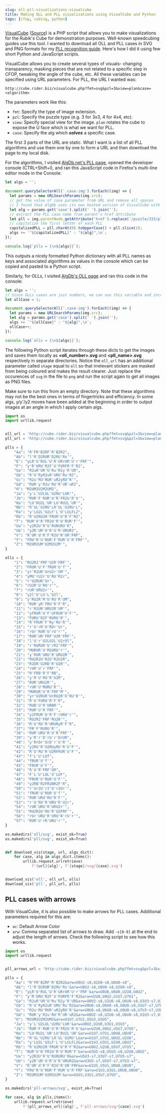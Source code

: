 ```yaml
---
slug: oll-pll-visualizations-visualcube
title: Making OLL and PLL visualizations using VisualCube and Python
tags: [cfop, cubing, python]
---
```


[VisualCube](http://cube.rider.biz/visualcube.php) ([Source](https://github.com/Cride5/visualcube)) is a PHP script that allows you to make visualizations for the Rubik's Cube for demonstration purposes. Well-known speedcubing guides use this tool. I wanted to download all OLL and PLL cases in SVG and PNG formats for my [PLL recognition guide](https://rsapkf.xyz/hobbies/pll-recognition-guide). Here's how I did it using few short Python and JavaScript scripts.

<!--truncate-->

VisualCube allows you to create several types of visuals- changing transparency, masking pieces that are not related to a specific step in CFOP, tweaking the angle of the cube, etc. All these variables can be specified using URL parameters. For PLL, the URL I wanted was:

`http://cube.rider.biz/visualcube.php?fmt=svg&pzl=3&view=plan&case=<algorithm>`

The parameters work like this:

- `fmt`: Specify the type of image extension.
- `pzl`: Specify the puzzle type (e.g. 3 for 3x3, 4 for 4x4, etc).
- `view`: Specify special view for the image. `plan` rotates the cube to expose the U face which is what we want for PLL.
- `case`: Specify the alg which _**solves**_ a specific case.

The first 3 parts of the URL are static. What I want is a list of all PLL algorithms and use them one by one to form a URL and then download the page to my local disk.

For the algorithms, I visited [AlgDb.net's PLL page](http://algdb.net/puzzle/333/pll), opened the developer console (CTRL+Shift+I), and ran this JavaScript code in Firefox's multi-line editor mode in the Console:

```js
let algs = '';

document.querySelectorAll('.case-img').forEach((img) => {
  let params = new URLSearchParams(img.src);
  // get the value of case parameter from URL and remove all spaces
  // I found that AlgDb uses its own hosted version of VisualCube with a similar API for images
  let alg = params.get('case').split(' ').join('');
  // extract the PLL case name from parent's href attribute
  let pll = img.parentNode.getAttribute('href').replace('/puzzle/333/pll/', '');
  // capitalize the first letter of each PLL
  capitalizedPLL = pll.charAt(0).toUpperCase() + pll.slice(1);
  algs += `"${capitalizedPLL}" : "${alg}",\n`;
});

console.log(`plls = {\n${algs}}`);
```

This outputs a nicely formatted Python dictionary with all PLL names as keys and associated algorithms as values in the console which can be copied and pasted to a Python script.

Similarly, for OLLs, I visited [AlgDb's OLL page](http://algdb.net/puzzle/333/oll) and ran this code in the console:

```js
let algs = '';
// Since OLLs cases are just numbers, we can use this variable and increment it
let ollCase = 1;

document.querySelectorAll('.case-img').forEach((img) => {
  let params = new URLSearchParams(img.src);
  let alg = params.get('case').split(' ').join('');
  algs += `"${ollCase}" : "${alg}",\n`;
  ollCase++;
});

console.log(`olls = {\n${algs}}`);
```

The following Python script iterates through these dicts to get the images and saves them locally as **<oll_number>.svg** and **<pll_name>.svg** respectively in separate directories. Notice the `oll_url` has an additional parameter called `stage` equal to `oll` so that irrelevant stickers are masked from being coloured and makes the result clearer. Just replace the occurences of `svg` in the file to `png` and run the script again to get all images as PNG files.

Make sure to run this from an empty directory. Note that these algorithms may not be the best ones in terms of fingertricks and efficiency. In some algs, y/y'/y2 moves have been added at the beginning in order to output images at an angle in which I apply certain algs.

```python title="script.py"
import os
import urllib.request


oll_url = 'http://cube.rider.biz/visualcube.php?fmt=svg&pzl=3&view=plan&stage=oll&case='
pll_url = 'http://cube.rider.biz/visualcube.php?fmt=svg&pzl=3&view=plan&case='

plls = {
    "Aa": "R'FR'B2RF'R'B2R2",
    "Ab": "l'R'D2RUR'D2RU'Rx'",
    "E": "yLR'U'RUL'U'R'URrUR'U'r'FRF'",
    "F": "y'R'URU'R2F'U'FURFR'F'R2",
    "Ga": "R2uR'UR'U'Ru'R2y'R'UR",
    "Gb": "R'U'RyR2uR'URU'Ru'R2",
    "Gc": "R2u'RU'RUR'uR2yRU'R'",
    "Gd": "RUR'y'R2u'RU'R'UR'uR2",
    "H": "M2UM2U2M2UM2",
    "Ja": "y'L'U2LUL'U2RU'LUR'",
    "Jb": "RUR'F'RUR'U'R'FR2U'R'U'",
    "Na": "LU'RU2L'UR'LU'RU2L'UR'",
    "Nb": "R'UL'U2RU'LR'UL'U2RU'L",
    "Ra": "y'LU2L'U2LF'L'U'LULFL2",
    "Rb": "R'U2RU2R'FRUR'U'R'F'R2",
    "T": "RUR'U'R'FR2U'R'U'RUR'F'",
    "Ua": "y2R2U'R'U'RURURU'R",
    "Ub": "y2R'UR'U'R'U'R'URUR2",
    "V": "R'UR'd'R'F'R2U'R'UR'FRF",
    "Y": "FRU'R'U'RUR'F'RUR'U'R'FRF'",
    "Z": "M2UM2UM'U2M2U2M'",
}

olls = {
    "1": "RU2R2'FRF'U2R'FRF'",
    "2": "FRUR'U'F'fRUR'U'f'",
    "3": "yr'R2UR'UrU2r'UM'",
    "4": "yMU'rU2r'U'RU'R2r",
    "5": "r'U2RUR'Ur",
    "6": "rU2R'U'RU'r'",
    "7": "rUR'URU2r'",
    "8": "y2l'U'LU'L'U2l",
    "9": "y'RU2R'M'U'RU'R'UM",
    "10": "RUR'yR'FRU'R'F'R",
    "11": "r'R2UR'URU2R'UM'",
    "12": "yFRUR'U'F'UFRUR'U'F'",
    "13": "FURU'R2F'RURU'R'",
    "14": "R'FRUR'F'Ry'RU'R'",
    "15": "r'U'rR'U'RUr'Ur",
    "16": "rUr'RUR'U'rU'r'",
    "17": "RUR'UR'FRF'U2R'FRF'",
    "18": "l'U'r'U2LU2L'U2rUl",
    "19": "r'RURUR'U'rR2'FRF'",
    "20": "MURUR'U'M2URU'r'",
    "21": "y'RUR'URU'R'URU2R'",
    "22": "RU2R2U'R2U'R2U2R",
    "23": "R2DR'U2RD'R'U2R'",
    "24": "rUR'U'r'FRF'",
    "25": "R'FRB'R'F'RB",
    "26": "y'R'U'RU'R'U2R",
    "27": "RUR'URU2R'",
    "28": "rUR'U'MURU'R'",
    "29": "MURUR'U'R'FRF'M'",
    "30": "yr'U2RUR'UrRU2R'U'RU'R'",
    "31": "R'U'FURU'R'F'R",
    "32": "RUB'U'R'URBR'",
    "33": "RUR'U'R'FRF'",
    "34": "y2FRUR'U'R'F'rURU'r'",
    "35": "RU2R2'FRF'RU2R'",
    "36": "R'U'RU'R'URURyR'F'R",
    "37": "FR'F'RURU'R'",
    "38": "RUR'URU'R'U'R'FRF'",
    "39": "y'R'r'D'rU'r'DrUR",
    "40": "y'RrDr'UrD'r'U'R'",
    "41": "y2RU'R'U2RUyRU'R'U'F'",
    "42": "R'U'RU'R'U2RFRUR'U'F'",
    "43": "f'L'U'LUf",
    "44": "fRUR'U'f'",
    "45": "FRUR'U'F'",
    "46": "R'U'R'FRF'UR",
    "47": "F'L'U'LUL'U'LUF",
    "48": "FRUR'U'RUR'U'F'",
    "49": "y2RB'R2FR2BR2F'R",
    "50": "r'Ur2U'r2'U'r2Ur'",
    "51": "fRUR'U'RUR'U'f'",
    "52": "RUR'URd'RU'R'F'",
    "53": "r'U'RU'R'URU'R'U2r",
    "54": "rUR'URU'R'URU2r'",
    "55": "RU2R2U'RU'R'U2FRF'",
    "56": "rUr'URU'R'URU'R'rU'r'",
    "57": "RUR'U'rR'URU'r'",
}

os.makedirs('oll/svg', exist_ok=True)
os.makedirs('pll/svg', exist_ok=True)


def download_vis(stage, url, algs_dict):
    for case, alg in algs_dict.items():
        urllib.request.urlretrieve(
            f'{url}{alg}', f'{stage}/svg/{case}.svg')


download_vis('oll', oll_url, olls)
download_vis('pll', pll_url, plls)
```

## PLL cases with arrows

With VisualCube, it is also possible to make arrows for PLL cases. Additional parameters required for this are:

- `ac`: Default Arrow Color
- `arw`: Comma separated list of arrows to draw. Add `-s[0-9]` at the end to adjust the length of arrows. Check the following script to see how this works.

```python title="script.py"
import os
import urllib.request


pll_arrows_url = 'http://cube.rider.biz/visualcube.php?fmt=svg&pzl=3&view=plan&ac=black&case='

plls = {
    "Aa": "R'FR'B2RF'R'B2R2&arw=U0U2-s8,U2U8-s8,U8U0-s8",
    "Ab": "l'R'D2RUR'D2RU'Rx'&arw=U8U2-s8,U0U8-s8,U2U0-s8",
    "E": "yLR'U'RUL'U'R'URrUR'U'r'FRF'&arw=U0U6,U6U0,U2U8,U8U2",
    "F": "y'R'URU'R2F'U'FURFR'F'R2&arw=U2U8,U8U2,U1U7,U7U1",
    "Ga": "R2uR'UR'U'Ru'R2y'R'UR&arw=U0U2-s8,U2U6-s8,U6U0-s8,U1U3-s7,U3U5-s7,U5U1-s7",
    "Gb": "R'U'RyR2uR'URU'Ru'R2&arw=U0U6-s8,U6U8-s8,U8U0-s8,U1U7-s7,U7U3-s7,U3U1-s7",
    "Gc": "R2u'RU'RUR'uR2yRU'R'&arw=U0U6-s8,U6U8-s8,U8U0-s8,U7U3-s7,U3U5-s7,U5U7-s7",
    "Gd": "RUR'y'R2u'RU'R'UR'uR2&arw=U0U2-s8,U2U6-s8,U6U0-s8,U1U3-s7,U3U7-s7,U7U1-s7",
    "H": "M2UM2U2M2UM2&arw=U1U7,U7U1,U5U3,U3U5",
    "Ja": "y'L'U2LUL'U2RU'LUR'&arw=U0U2,U2U0,U3U1,U1U3",
    "Jb": "RUR'F'RUR'U'R'FR2U'R'U'&arw=U2U8,U8U2,U5U7,U7U5",
    "Na": "LU'RU2L'UR'LU'RU2L'UR'&arw=U1U7,U7U1,U0U8,U8U0",
    "Nb": "R'UL'U2RU'LR'UL'U2RU'L&arw=U1U7,U7U1,U6U2,U2U6",
    "Ra": "y'LU2L'U2LF'L'U'LULFL2&arw=U1U3,U3U1,U2U8,U8U2",
    "Rb": "R'U2RU2R'FRUR'U'R'F'R2&arw=U0U2,U2U0,U5U7,U7U5",
    "T": "RUR'U'R'FR2U'R'U'RUR'F'&arw=U3U5-s8,U5U3-s8,U2U8,U8U2",
    "Ua": "y2R2U'R'U'RURURU'R&arw=U5U3-s7,U3U7-s7,U7U5-s7",
    "Ub": "y2R'UR'U'R'U'R'URUR2&arw=U3U5-s7,U5U7-s7,U7U3-s7",
    "V": "R'UR'd'R'F'R2U'R'UR'FRF&arw=U1U5,U5U1,U0U8,U8U0",
    "Y": "FRU'R'U'RUR'F'RUR'U'R'FRF'&arw=U1U3,U3U1,U0U8,U8U0",
    "Z": "M2UM2UM'U2M2U2M'&arw=U1U3,U3U1,U5U7,U7U5",
}

os.makedirs('pll-arrows/svg', exist_ok=True)

for case, alg in plls.items():
    urllib.request.urlretrieve(
        f'{pll_arrows_url}{alg}', f'pll-arrows/svg/{case}.svg')
```
